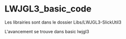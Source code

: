# LWJGL3_basic_code

Les librairies sont dans le dossier Libs/LWJGL3-SlickUtil3

L'avancement se trouve dans basic lwjgl3
